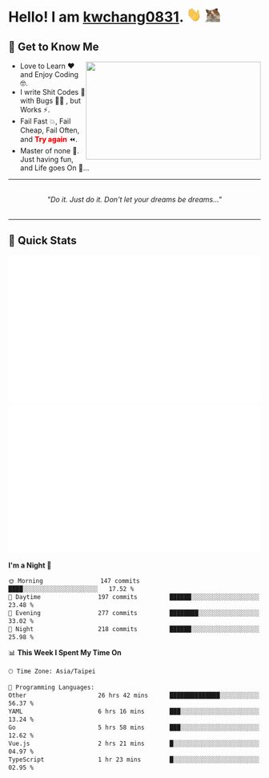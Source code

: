<h1> <span>Hello! I am <a href="https://github.com/kwchang0831">kwchang0831</a>.</span> <img src="./assets/hi.gif" width="30px" height="30px">  <img src="./assets/cool-cat.gif" height="30px"></h1>
</h1>

## 🎉 Get to Know Me

<a href="#"><img align="right" src="https://media.tenor.com/S5qCffxIFdUAAAAC/the-muppet-kermit-the-frog.gif" width="349" height="195" /></a>

- Love to Learn ❤️ and Enjoy Coding 🤓.
- I write Shit Codes 💩 with Bugs 🐛🐛 , but Works ⚡️.
- Fail Fast 💥, Fail Cheap, Fail Often, and <span style="color:red;font-weight:800;">Try again</span> ⏪️.
- Master of none 🤪. Just having fun, and Life goes On 🌱...

<hr/>
<br/>
<div align="center">
<i>"Do it. Just do it. Don't let your dreams be dreams..." </i>
</div>
<br/>
<hr/>

## 🙈 Quick Stats

![overview](https://raw.githubusercontent.com/kwchang0831/kwchang0831/output/generated/overview.svg)
![languages](https://raw.githubusercontent.com/kwchang0831/kwchang0831/output/generated/languages.svg)

<!--START_SECTION:waka-->
**I'm a Night 🦉** 

```text
🌞 Morning                147 commits         ████░░░░░░░░░░░░░░░░░░░░░   17.52 % 
🌆 Daytime                197 commits         ██████░░░░░░░░░░░░░░░░░░░   23.48 % 
🌃 Evening                277 commits         ████████░░░░░░░░░░░░░░░░░   33.02 % 
🌙 Night                  218 commits         ██████░░░░░░░░░░░░░░░░░░░   25.98 % 
```


📊 **This Week I Spent My Time On** 

```text
🕑︎ Time Zone: Asia/Taipei

💬 Programming Languages: 
Other                    26 hrs 42 mins      ██████████████░░░░░░░░░░░   56.37 % 
YAML                     6 hrs 16 mins       ███░░░░░░░░░░░░░░░░░░░░░░   13.24 % 
Go                       5 hrs 58 mins       ███░░░░░░░░░░░░░░░░░░░░░░   12.62 % 
Vue.js                   2 hrs 21 mins       █░░░░░░░░░░░░░░░░░░░░░░░░   04.97 % 
TypeScript               1 hr 23 mins        █░░░░░░░░░░░░░░░░░░░░░░░░   02.95 % 
```


<!--END_SECTION:waka-->
